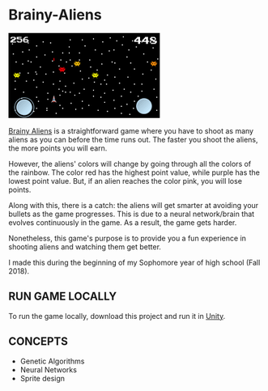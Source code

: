 # Brainy-Aliens

![](brainyaliens.png)

[Brainy Aliens](https://apps.apple.com/jp/app/brainy-aliens/id1441222991?l=en) is a straightforward game where you have to shoot as many aliens as you can before the time runs out. The faster you shoot the aliens, the more points you will earn.

However, the aliens' colors will change by going through all the colors of the rainbow. The color red has the highest point value, while purple has the lowest point value. But, if an alien reaches the color pink, you will lose points.


Along with this, there is a catch: the aliens will get smarter at avoiding your bullets as the game progresses. This is due to a neural network/brain that evolves continuously in the game. As a result, the game gets harder.


Nonetheless, this game's purpose is to provide you a fun experience in shooting aliens and watching them get better.

 I made this during the beginning of my Sophomore year of high school (Fall 2018).

## RUN GAME LOCALLY

To run the game locally, download this project and run it in [Unity](https://unity.com/). 

## CONCEPTS

- Genetic Algorithms
- Neural Networks
- Sprite design

